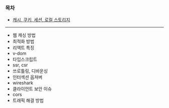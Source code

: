 ### 목차

- [캐시, 쿠키, 세션, 로컬 스토리지](./FE/cache_cookie_session.md)

---

- 웹 캐싱 방법
- 최적화 방법
- 리액트 특징
- v-dom
- 타입스크립트
- ssr, csr
- 쓰로틀링, 디바운싱
- 인터섹션 옵져버
- wireshark
- 클라이언트 보안 이슈
- cors
- 트래픽 해결 방법
